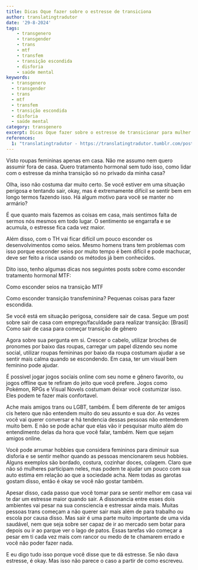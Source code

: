 ```yaml
---
title: Dicas Oque fazer sobre o estresse de transiciona
author: translatingtradutor
date: '29-8-2024'
tags:
    - transgenero
    - transgender
    - trans
    - mtf
    - transfem
    - transição escondida
    - disforia
    - saúde mental
keywords:
  - transgenero
  - transgender
  - trans
  - mtf
  - transfem
  - transição escondida
  - disforia
  - saúde mental
category: transgenero
excerpt: Dicas Oque fazer sobre o estresse de transicionar para mulher escondida? Visto roupas femininas apenas em casa. Não me assumo nem quero assumir fora...
references:
  1: "translatingtradutor - https://translatingtradutor.tumblr.com/post/760162627361161216/dicas-oque-fazer-sobre-o-estresse-de"
---
```


Visto roupas femininas apenas em casa. Não me assumo nem quero assumir fora de casa. Quero tratamento hormonal sem tudo isso, como lidar com o estresse da minha transição só no privado da minha casa?

Olha, isso não costuma dar muito certo. Se você estiver em uma situação perigosa e tentando sair, okay, mas é extremamente difícil se sentir bem em longo termos fazendo isso. Há algum motivo para você se manter no armário?

É que quanto mais fazemos as coisas em casa, mais sentimos falta de sermos nós mesmos em todo lugar. O sentimento se engarrafa e se acumula, o estresse fica cada vez maior.

Além disso, com o TH vai ficar difícil um pouco esconder os desenvolvimentos como seios. Mesmo homens trans tem problemas com isso porque esconder seios por muito tempo é bem difícil e pode machucar, deve ser feito a risca usando os métodos já bem conhecidos.

Dito isso, tenho algumas dicas nos seguintes posts sobre como esconder tratamento hormonal MTF:

Como esconder seios na transição MTF

Como esconder transição transfeminina? Pequenas coisas para fazer escondida.

Se você está em situação perigosa, considere sair de casa. Segue um post sobre sair de casa com emprego/faculdade para realizar transição: [Brasil] Como sair de casa para começar transição de gênero

Agora sobre sua pergunta em si. Crescer o cabelo, utilizar broches de pronomes por baixo das roupas, carregar um papel dizendo seu nome social, utilizar roupas femininas por baixo da roupa costumam ajudar a se sentir mais calma quando se escondendo. Em casa, ter um visual bem feminino pode ajudar.

É possivel jogar jogos sociais online com seu nome e gênero favorito, ou jogos offline que te refiram do jeito que você prefere. Jogos como Pokémon, RPGs e Visual Novels costumam deixar você costumizar isso. Eles podem te fazer mais confortavel.

Ache mais amigos trans ou LGBT, também. É bem diferente de ter amigos cis hetero que não entendem muito do seu assunto e sua dor. As vezes você vai querer conversar e há tendencia dessas pessoas não entenderem muito bem. E não se pode achar que elas vão ir pesquisar muito além do entendimento delas da hora que você falar, também. Nem que sejam amigos online.

Você pode arrumar hobbies que considera femininos para diminuir sua disforia e se sentir melhor quando as pessoas mencionarem seus hobbies. Alguns exemplos são bordado, costura, cozinhar doces, colagem. Claro que não só mulheres participam neles, mas podem te ajudar um pouco com sua auto estima em relação ao que a sociedade acha. Nem todas as garotas gostam disso, então é okay se você não gostar também.

Apesar disso, cada passo que você tomar para se sentir melhor em casa vai te dar um estresse maior quando sair. A dissonancia entre esses dois ambientes vai pesar na sua consciencia e estressar ainda mais. Muitas pessoas trans começam a não querer sair mais além de para trabalho ou escola por causa disso. Mas sair é uma parte muito importante de uma vida saudável, nem que seja sobre ser capaz de ir ao mercado sem botar para depois ou ir ao parque ver o lago de patos. Essas tarefas vão começar a pesar em ti cada vez mais com rancor ou medo de te chamarem errado e você não poder fazer nada.

E eu digo tudo isso porque você disse que te dá estresse. Se não dava estresse, é okay. Mas isso não parece o caso a partir de como escreveu.